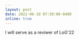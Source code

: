 ```yaml
---
layout: post
date: 2022-06-10 07:59:00-0400
inline: true
---
```


I will serve as a reviwer of LoG'22